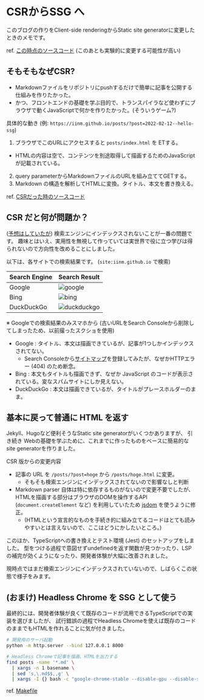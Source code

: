 # CSRからSSG へ

このブログの作りをClient-side renderingからStatic site generatorに変更したときのメモです。

ref. [この時点のソースコード](https://github.com/iinm/iinm.github.io/tree/9654176f3d0600105c2cccdca188dad2c56aa16e) (このあとも実験的に変更する可能性が高い)

## そもそもなぜCSR?

- Markdownファイルをリポジトリにpushするだけで簡単に記事を公開する仕組みを作りたかった。
- かつ、フロントエンドの基礎を学ぶ目的で、トランスパイラなど使わずにブラウザで動くJavaScriptで何かを作りたかった。(そういうゲーム?)

具体的な動き (例: `https://iinm.github.io/posts/?post=2022-02-12--hello-ssg`)

1. ブラウザでこのURLにアクセスすると `posts/index.html` を ETする。

- HTMLの内容は空で、コンテンツを別途取得して描画するためのJavaScriptが記載されている。

2. query parameterからMarkdownファイルのURLを組み立ててGETする。
3. Markdown の構造を解析してHTMLに変換。タイトル、本文を書き換える。

ref. [CSRだった時のソースコード](https://github.com/iinm/iinm.github.io/tree/d0731446106a0b6a94d00947c95a7dbc4dfcd240)

## CSR だと何が問題か？

([予想はしていたが](2021-04-18--starting-a-tech-blog.html#:~:text=%E3%81%A6%E3%83%AC%E3%83%B3%E3%83%80%E3%83%AA%E3%83%B3%E3%82%B0%E3%81%99%E3%82%8B-,document.title,-%E3%81%AA%E3%81%A9%E3%82%92JavaScript)) 検索エンジンにインデックスされないことが一番の問題です。
趣味とはいえ、実用性を無視して作っていては実世界で役に立つ学びは得られないので方向性を改めることにしました。

以下は、各サイトでの検索結果です。 (`site:iinm.github.io` で検索)

| Search Engine | Search Result                                                                                                       |
| ------------- | ------------------------------------------------------------------------------------------------------------------- |
| Google        | ![google](https://user-images.githubusercontent.com/8685693/153705723-6df6f1ba-7aed-4460-8a7f-869090cfcbf3.png)     |
| Bing          | ![bing](https://user-images.githubusercontent.com/8685693/153705721-a3a1dd7c-6d4b-4d6e-aba4-4ae2e1afd20e.png)       |
| DuckDuckGo    | ![duckduckgo](https://user-images.githubusercontent.com/8685693/153705722-7e367d52-bf7c-4f2c-9669-97b82eaff591.png) |

※ Googleでの検索結果のみスマホから (古いURLをSearch Consoleから削除してしまったため、以前撮ったスクショを使用)

- Google : タイトル、本文は描画できているが、記事が1つしかインデックスされてない。
  - Search Consoleから[サイトマップ](../sitemap.txt)を登録してみたが、なぜかHTTPエラー (404) のため断念。
- Bing : 本文もタイトルも描画できず、なぜか JavaScript のコードが表示されている。変なスパムサイトにしか見えない。
- DuckDuckGo : 本文は描画できているが、タイトルがプレースホルダーのまま。

## 基本に戻って普通に HTML を返す

Jekyll、Hugoなど便利そうなStatic site generatorがいくつかありますが、
引き続き Webの基礎を学ぶために、これまでに作ったものをベースに簡易的なsite generatorを作りました。

CSR 版からの変更内容

- 記事の URL を `/posts/?post=hoge` から `/posts/hoge.html` に変更。
  - そもそも検索エンジンにインデックスされてないので影響なしと判断
- Markdown parser 自体は特に依存するものがないので変更不要でしたが、HTMLを描画する部分はブラウザのDOMを操作するAPI (`document.createElement` など) を利用していたため [jsdom](https://github.com/jsdom/jsdom) を使うように修正。
  - (HTMLという宣言的なものを手続き的に組み立てるコードはとても読みやすいとは言えないので、ここはどうにかしたいところ。)

このほか、TypeScriptへの書き換えとテスト環境 (Jest) のセットアップをしました。
型をつける過程で意図せずundefinedを返す関数が見つかったり、LSP の補完が効くようになったり、開発者体験が大幅に改善されました。

現時点ではまだ検索エンジンにインデックスされていないので、しばらくこの状態で様子をみます。

## (おまけ) Headless Chrome を SSG として使う

最終的には、開発者体験が良くて既存のコードが流用できるTypeScriptでの実装を選びましたが、
試行錯誤の過程でHeadless Chromeを使えば既存のコードのままでもHTMLを作れることに気が付きました。

```sh
# 開発用のサーバ起動
python -m http.server --bind 127.0.0.1 8000

# Headless Chromeで記事を描画、HTMLを出力する
find posts -name '*.md' \
  | xargs -n 1 basename \
  | sed 's,\.md$$,,g' \
  | xargs -I {} bash -c "google-chrome-stable --disable-gpu --disable-software-rasterizer --headless --virtual-time-budget=5000 --dump-dom 'http://127.0.0.1:8000/posts/?post={}' > posts/{}.html"
```

ref. [Makefile](https://github.com/iinm/iinm.github.io/commit/9bf527b13cc017b14a49f0174a419be9ae1180c6)
